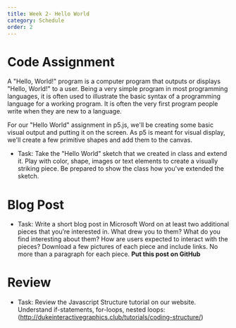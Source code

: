 ```yaml
---
title: Week 2- Hello World
category: Schedule
order: 2
---
```


# Code Assignment
A "Hello, World!" program is a computer program that outputs or displays "Hello, World!" to a user. Being a very simple program in most programming languages, it is often used to illustrate the basic syntax of a programming language for a working program. It is often the very first program people write when they are new to a language.

For our "Hello World" assignment in p5.js, we'll be creating some basic visual output and putting it on the screen. As p5 is meant for  visual display, we'll create a few primitive shapes and add them to the canvas. 


  * Task: Take the "Hello World" sketch that we created in class and extend it. Play with color, shape, images or text elements to create a visually striking piece. Be prepared to show the class how you've extended the sketch.

# Blog Post
  * Task: Write a short blog post in Microsoft Word on at least two additional pieces that you’re interested in. What drew you to them? What do you find interesting about them? How are users expected to interact with the pieces? Download a few pictures of each piece and include links. No more than a paragraph for each piece. **Put this post on GitHub**

# Review
  * Task: Review the Javascript Structure tutorial on our website. Understand if-statements, for-loops, nested loops: (http://dukeinteractivegraphics.club/tutorials/coding-structure/)


